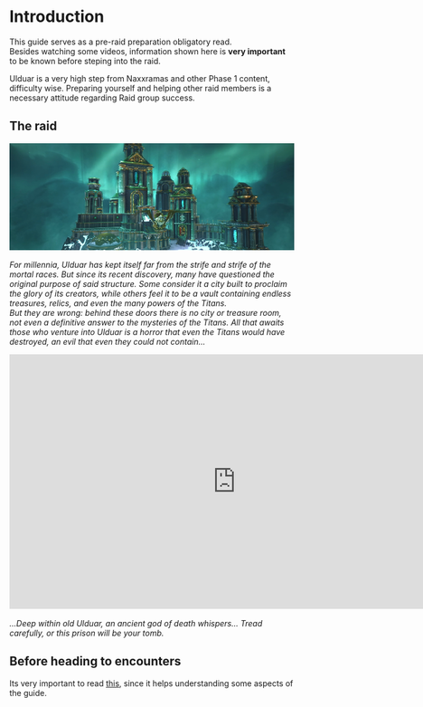 # Introduction

This guide serves as a pre-raid preparation obligatory read.  
Besides watching some videos, information shown here is __very important__ to be known before steping into the raid.  

Ulduar is a very high step from Naxxramas and other Phase 1 content, difficulty wise. Preparing yourself and helping other raid members is a necessary attitude regarding Raid group success.

## The raid

![](./img/ulduar.png)

_For millennia, Ulduar has kept itself far from the strife and strife of the mortal races. But since its recent discovery, many have questioned the original purpose of said structure. Some consider it a city built to proclaim the glory of its creators, while others feel it to be a vault containing endless treasures, relics, and even the many powers of the Titans._  
_But they are wrong: behind these doors there is no city or treasure room, not even a definitive answer to the mysteries of the Titans. All that awaits those who venture into Ulduar is a horror that even the Titans would have destroyed, an evil that even they could not contain..._  

<iframe width="800" height="450" src="https://www.youtube.com/embed/xEylX2LJ8c4" title="YouTube video player" frameborder="0" allow="accelerometer; autoplay; clipboard-write; encrypted-media; gyroscope; picture-in-picture" allowfullscreen></iframe>

_...Deep within old Ulduar, an ancient god of death whispers... Tread carefully, or this prison will be your tomb._

## Before heading to encounters

Its very important to read [this](./important.md), since it helps understanding some aspects of the guide.
